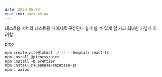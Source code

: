 ```yaml
---
date: 2023-05-02
modified: 2023-05-03
---
```


테스트용 서버와 테스트용 페이지로 구성된다
쉽게 쓸 수 있게 할 거고 최대한 가볍게 하려함

[pico](../../site/develop/semantic-HTML-프레임워크)

```
npm create vite@latest ./ -- --template react-ts
npm install @picocss/pico
npm install -D prettier
npm install @supabase/supabase-js
npm i axios

```
